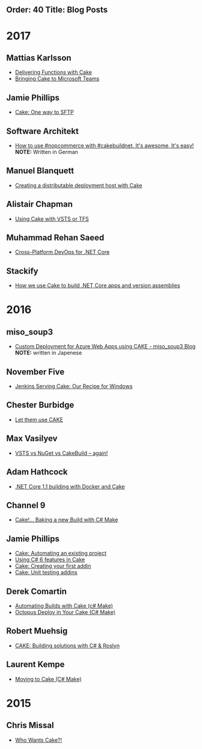Order: 40
Title: Blog Posts
---

# 2017

## Mattias Karlsson

* [Delivering Functions with Cake](https://medium.com/@devlead/delivering-functions-with-cake-4b269c50f817)
* [Bringing Cake to Microsoft Teams](https://medium.com/@devlead/bringing-cake-to-microsoft-teams-b49848981d5d)

## Jamie Phillips

* [Cake: One way to SFTP](http://www.phillipsj.net/posts/cake-one-way-to-sftp?platform=hootsuite)

## Software Architekt

* [How to use #nopcommerce with #cakebuildnet. It's awesome, It's easy!](https://www.software-architekt.ch/blog/webdeploy-package-erstellen-mit-cakebuild) **NOTE:** Written in German

## Manuel Blanquett

* [Creating a distributable deployment host with Cake](https://blanquett.net/2017/02/18/octocake/)

## Alistair Chapman

* [Using Cake with VSTS or TFS](https://blog.agchapman.com/using-cake-with-vsts-or-tfs/)

## Muhammad Rehan Saeed

* [Cross-Platform DevOps for .NET Core](http://rehansaeed.com/cross-platform-devops-net-core/)

## Stackify

* [How we use Cake to build .NET Core apps and version assemblies](https://stackify.com/how-we-use-cake-to-build-net-core-apps/)

# 2016

## miso_soup3

* [Custom Deployment for Azure Web Apps using CAKE \- miso\_soup3 Blog](http://miso-soup3.hateblo.jp/entry/2016/12/28/191112)  **NOTE:** written in Japenese

## November Five

* [Jenkins Serving Cake: Our Recipe for Windows](https://novemberfive.co/blog/windows-jenkins-cake-tutorial/)

## Chester Burbidge

* [Let them use CAKE](http://cburbidge.github.io/let-them-use-cake/)

## Max Vasilyev

* [VSTS vs NuGet vs CakeBuild – again!](http://tech.trailmax.info/2017/01/vsts-vs-nuget-vs-cakebuild-again/)

## Adam Hathcock

* [.NET Core 1.1 building with Docker and Cake](https://adamhathcock.github.io/2016/11/22/net-core-1-1-building-with-docker-and-cake.html)

## Channel 9

* [Cake!... Baking a new Build with C# Make](https://channel9.msdn.com/coding4fun/blog/Cake-Baking-a-new-Build-with-C-Make)

## Jamie Phillips

* [Cake: Automating an existing project](http://www.phillipsj.net/2016/07/24/Cake-Automating-an-existing-project/)
* [Using C# 6 features in Cake](http://www.phillipsj.net/2016/07/25/Using-C-6-features-in-Cake/)
* [Cake: Creating your first addin](http://www.phillipsj.net/2016/07/31/Cake-Creating-your-first-addin/)
* [Cake: Unit testing addins](http://www.phillipsj.net/2016/08/07/Cake-Unit-testing-addins/)

## Derek Comartin

* [Automating Builds with Cake (c# Make)](http://codeopinion.com/automating-builds-with-cake-c-make/)
* [Octopus Deploy in Your Cake (C# Make)](http://codeopinion.com/octopus-deploy-in-your-cake-c-make/)

## Robert Muehsig

* [CAKE: Building solutions with C# & Roslyn](http://blog.codeinside.eu/2016/07/09/cake-building-with-cake/)

## Laurent Kempe

* [Moving to Cake (C# Make)](http://laurentkempe.com/2016/04/05/Moving-to-Cake-CSharp-Make/)

# 2015

## Chris Missal

* [Who Wants Cake?!](https://lostechies.com/chrismissal/2015/07/22/who-wants-cake/)

